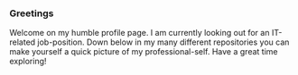 ### Greetings
Welcome on my humble profile page. 
I am currently looking out for an IT-related job-position. Down below in my many different repositories you can make yourself a quick picture of my professional-self. Have a great time exploring!

<!--
**hochstegerL03/hochstegerL03** is a ✨ _special_ ✨ repository because its `README.md` (this file) appears on your GitHub profile.

Here are some ideas to get you started:

- 🔭 I’m currently working on ...
- 🌱 I’m currently learning ...
- 👯 I’m looking to collaborate on ...
- 🤔 I’m looking for help with ...
- 💬 Ask me about ...
- 📫 How to reach me: ...
- 😄 Pronouns: ...
- ⚡ Fun fact: ...
-->
